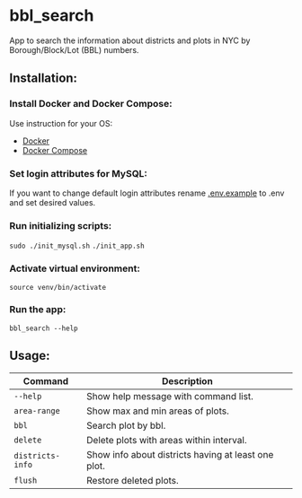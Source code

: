 # bbl_search
App to search the information about districts and plots in NYC by Borough/Block/Lot (BBL) numbers.
## Installation:
### Install Docker and Docker Compose:
Use instruction for your OS:
- [Docker](https://docs.docker.com/engine/install/)
- [Docker Compose](https://docs.docker.com/compose/install/)

### Set login attributes for MySQL:
If you want to change default login attributes rename [.env.example](.env.example) to .env and set desired values.
### Run initializing scripts:
`sudo ./init_mysql.sh`
`./init_app.sh`
### Activate virtual environment:
`source venv/bin/activate`
### Run the app:
`bbl_search --help`
## Usage:
| Command | Description |
| ---------------- | ---------------- |
| `--help`         | Show help message with command list.                |
| `area-range`     | Show max and min areas of plots.                    |
| `bbl`            | Search plot by bbl.                                 |
| `delete`         | Delete plots with areas within interval.            |
| `districts-info` | Show info about districts having at least one plot. |
| `flush`          | Restore deleted plots.                              |
